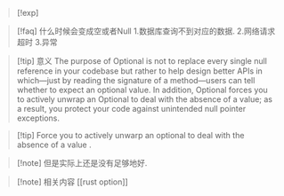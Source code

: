 
>[!exp]

>[!faq] 什么时候会变成空或者Null 
>1.数据库查询不到对应的数据. 
>2.网络请求超时
>3.异常


>[!tip] 意义
>The purpose of Optional is not to replace every single null reference in your codebase but rather to help design better APIs in which—just by reading the signature of a method—users can tell whether to expect an optional value. In addition, Optional forces you to actively unwrap an Optional to deal with the absence of a value; as a result, you protect your code against unintended null pointer exceptions.

>[!tip] Force you to actively unwarp an optional to deal with the absence of a value . 

>[!note] 但是实际上还是没有足够地好. 



>[!note] 相关内容
>[[rust option]]